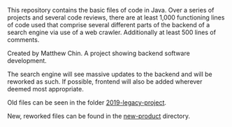 This repository contains the basic files of code in Java. Over a series of projects and several code reviews, there are
at least 1,000 functioning lines of code used that comprise several different parts of the backend of a search engine
via use of a web crawler. Additionally at least 500 lines of comments. 


Created by Matthew Chin. A project showing backend software development.


The search engine will see massive updates to the backend and will be reworked as such. If possible, frontend will also be added wherever deemed most appropriate. 



Old files can be seen in the folder [2019-legacy-project](https://github.com/matthewjchin/web-search-crawler/tree/master/2019-legacy-product).

New, reworked files can be found in the [new-product](https://github.com/matthewjchin/web-search-crawler/tree/master/new-product) directory. 

